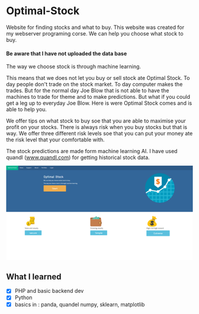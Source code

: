 # Optimal-Stock
Website for finding  stocks and what to buy. This website was created for my webserver programing corse.
We can help you choose what stock to buy.

#### Be aware that I have not uploaded the data base 

The way we choose stock is through machine learning.

This means that we does not let you buy or sell stock ate Optimal Stock. To day people don't trade on the stock market. To day computer makes the trades. But for the normal day Joe Blow that is not able to have the machines to trade for theme and to make predictions.
But what if you could get a leg up to everyday Joe Blow. Here is were Optimal Stock comes and is able to help you.

We offer tips on what stock to buy soe that you are able to maximise your profit on your stocks. There is always risk when you buy stocks but that is way. We offer three different risk levels soe that you can put your money ate the risk level that your comfortable with.

The stock predictions are made form machine learning AI. I have used quandl (www.quandl.com) for getting historical stock data.

![alt text](Optimal_Stock.png)

## What I learned

- [x] PHP and basic backend dev
- [x] Python 
- [x] basics in : panda, quandel numpy, sklearn, matplotlib  
